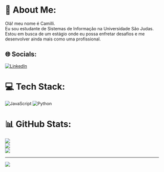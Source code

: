 # 💫 About Me:
Olá! meu nome é Camilli.  <br>Eu sou estudante de Sistemas de Informação na Universidade São Judas. <br>Estou em busca de um estágio onde eu possa enfretar desafios e me desenvolver ainda mais como uma profissional.<br>


## 🌐 Socials:
[![LinkedIn](https://img.shields.io/badge/LinkedIn-%230077B5.svg?logo=linkedin&logoColor=white)](https://linkedin.com/in/https://www.linkedin.com/in/camilli-ornelas-38a7a6189) 

# 💻 Tech Stack:
![JavaScript](https://img.shields.io/badge/javascript-%23323330.svg?style=for-the-badge&logo=javascript&logoColor=%23F7DF1E) ![Python](https://img.shields.io/badge/python-3670A0?style=for-the-badge&logo=python&logoColor=ffdd54)
# 📊 GitHub Stats:
![](https://github-readme-stats.vercel.app/api?username=CamilliOrnelas&theme=dracula&hide_border=true&include_all_commits=false&count_private=false)<br/>
![](https://github-readme-streak-stats.herokuapp.com/?user=CamilliOrnelas&theme=dracula&hide_border=true)<br/>
![](https://github-readme-stats.vercel.app/api/top-langs/?username=CamilliOrnelas&theme=dracula&hide_border=true&include_all_commits=false&count_private=false&layout=compact)

---
[![](https://visitcount.itsvg.in/api?id=CamilliOrnelas&icon=0&color=0)](https://visitcount.itsvg.in)

<!-- Proudly created with GPRM ( https://gprm.itsvg.in ) -->